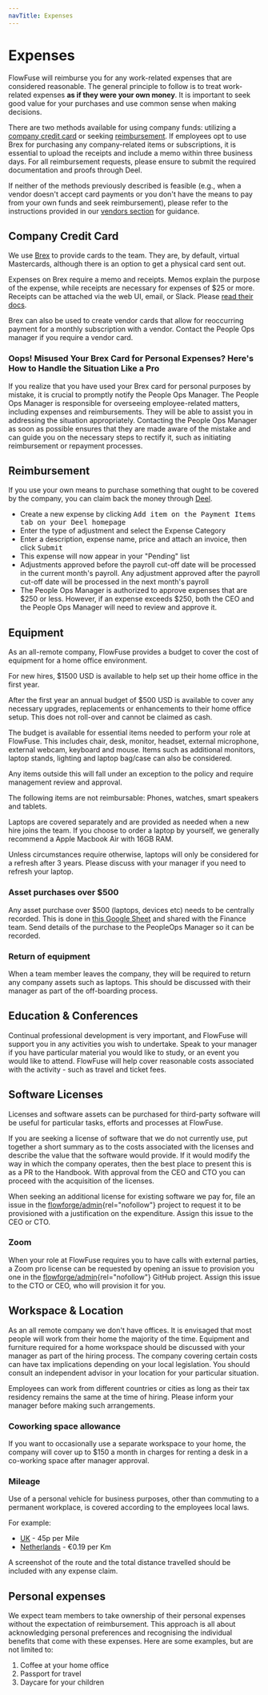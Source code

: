 ```yaml
---
navTitle: Expenses
---
```


# Expenses

FlowFuse will reimburse you for any work-related expenses that are considered
reasonable. The general principle to follow is to treat work-related expenses
**as if they were your own money**. It is important to seek good value for your
purchases and use common sense when making decisions.

There are two methods available for using company funds: utilizing a [company credit card](#company-credit-card) or seeking [reimbursement](#reimbursement). If employees opt to use Brex for purchasing any company-related items or subscriptions, it is essential to upload the receipts and include a memo within three business days. For all reimbursement requests, please ensure to submit the required documentation and proofs through Deel.

If neither of the methods previously described is feasible (e.g., when a vendor doesn't accept card payments or you don't have the means to pay from your own funds and seek reimbursement), please refer to the instructions provided in our [vendors section](../operations/vendors/) for guidance.

## Company Credit Card

We use [Brex](https://www.brex.com/) to provide cards to the team. They are, by
default, virtual Mastercards, although there is an option to get a physical
card sent out.

Expenses on Brex require a memo and receipts. Memos explain the purpose of the expense, while receipts are necessary for expenses of $25 or more.
Receipts can be attached via the web UI, email, or Slack.
Please [read their docs](https://www.brex.com/support/how-do-i-attach-receipts-to-brex-transactions/).

Brex can also be used to create vendor cards that allow for reoccurring payment for a monthly subscription with a vendor.
Contact the People Ops manager if you require a vendor card.


### Oops! Misused Your Brex Card for Personal Expenses? Here's How to Handle the Situation Like a Pro

If you realize that you have used your Brex card for personal purposes by mistake, it is crucial to promptly notify the People Ops Manager. The People Ops Manager is responsible for overseeing employee-related matters, including expenses and reimbursements. They will be able to assist you in addressing the situation appropriately. Contacting the People Ops Manager as soon as possible ensures that they are made aware of the mistake and can guide you on the necessary steps to rectify it, such as initiating reimbursement or repayment processes.

## Reimbursement

If you use your own means to purchase something that ought to be covered by the
company, you can claim back the money through [Deel](https://help.letsdeel.com/hc/en-gb/articles/4405497402257-How-Do-I-Add-An-Expense-Or-Allowance-To-My-Pay-).

* Create a new expense by clicking <kbd>Add item on the Payment Items tab on your Deel homepage</kbd>
* Enter the type of adjustment and select the Expense Category
* Enter a description, expense name, price and attach an invoice, then click <kbd>Submit</kbd>
* This expense will now appear in your "Pending" list
* Adjustments approved before the payroll cut-off date will be processed in the current month's payroll. Any adjustment approved after the payroll cut-off date will be processed in the next month's payroll
* The People Ops Manager is authorized to approve expenses that are $250 or less. However, if an expense exceeds $250, both the CEO and the People Ops Manager will need to review and approve it.

## Equipment

As an all-remote company, FlowFuse provides a budget to cover the cost of equipment
for a home office environment.

For new hires, $1500 USD is available to help set up their home office in the first year.

After the first year an annual budget of $500 USD is available to cover any necessary upgrades, replacements
or enhancements to their home office setup. This does not roll-over and cannot be claimed as cash.

The budget is available for essential items needed to perform your role at FlowFuse. This includes
chair, desk, monitor, headset, external microphone, external webcam, keyboard and mouse. Items such
as additional monitors, laptop stands, lighting and laptop bag/case can also be considered.

Any items outside this will fall under an exception to the policy and require management review
and approval.

The following items are not reimbursable: Phones, watches, smart speakers and tablets.

Laptops are covered separately and are provided as needed when a new hire joins the team. 
If you choose to order a laptop by yourself, we generally recommend a Apple Macbook Air with 16GB RAM. 

Unless circumstances require otherwise, laptops will only be considered for a refresh after 3 years. Please discuss with your manager if you need to refresh your laptop.

### Asset purchases over $500

Any asset purchase over $500 (laptops, devices etc) needs to be centrally recorded.
This is done in [this Google Sheet](https://docs.google.com/spreadsheets/d/1sHJmUGG-m7y9TGrFrtqiZ6ubioLf1ySSam_cL-cmiRo/edit#gid=0)
and shared with the Finance team. Send details of the purchase to the PeopleOps Manager so 
it can be recorded.

### Return of equipment

When a team member leaves the company, they will be required to return any company
assets such as laptops. This should be discussed with their manager as part of
the off-boarding process.

## Education & Conferences

Continual professional development is very important, and FlowFuse will support
you in any activities you wish to undertake. Speak to your manager if you have
particular material you would like to study, or an event you would like to
attend. FlowFuse will help cover reasonable costs associated with the activity - such as travel and ticket fees.

## Software Licenses

Licenses and software assets can be purchased for third-party software will be useful for particular tasks, efforts and processes at FlowFuse.

If you are seeking a license of software that we do not currently use, put together a short summary as to the costs associated with the licenses and describe the value that the software would provide. If it would modify the way in which the company operates, then the best place to present this is as a PR to the Handbook. With approval from the CEO and CTO you can proceed with the acquisition of the licenses.

When seeking an additional license for existing software we pay for, file an issue in the [flowforge/admin][gh-admin]{rel="nofollow"} project to request it to be provisioned with a justification on the expenditure. Assign this issue to the CEO or CTO.

### Zoom

When your role at FlowFuse requires you to have calls with external parties, a
Zoom pro license can be requested by opening an issue to provision you one
in the [flowforge/admin][gh-admin]{rel="nofollow"} GitHub project. Assign this issue to the CTO
or CEO, who will provision it for you.

## Workspace & Location

As an all remote company we don't have offices. It is envisaged that most people
will work from their home the majority of the time. Equipment and furniture
required for a home workspace should be discussed with your manager as part of the hiring process. The company covering certain costs can have tax implications
depending on your local legislation. You should consult an independent advisor in
your location for your particular situation.

Employees can work from different countries or cities as long as their tax
residency remains the same at the time of hiring. Please inform your manager
before making such arrangements.

### Coworking space allowance

If you want to occasionally use a separate workspace to your home, the company
will cover up to $150 a month in charges for renting a desk in a co-working space
after manager approval.

### Mileage

Use of a personal vehicle for business purposes, other than commuting to a permanent workplace, is covered according to the employees local laws.

For example:

 - [UK](https://www.gov.uk/government/publications/rates-and-allowances-travel-mileage-and-fuel-allowances/travel-mileage-and-fuel-rates-and-allowances) -  45p per Mile
 - [Netherlands](https://www.belastingdienst.nl/wps/wcm/connect/bldcontentnl/belastingdienst/zakelijk/auto_en_vervoer/auto_van_de_onderneming/autokosten/u_rijdt_in_uw_eigen_auto) - €0.19 per Km

A screenshot of the route and the total distance travelled should be included with any expense claim.

[gh-admin]: https://github.com/FlowFuse/admin

## Personal expenses

We expect team members to take ownership of their personal expenses without the expectation of reimbursement. This approach is all about acknowledging personal preferences and recognising the individual benefits that come with these expenses. Here are some examples, but are not limited to:

1. Coffee at your home office
1. Passport for travel
1. Daycare for your children
